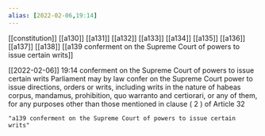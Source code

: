```yaml
---
alias: [2022-02-06,19:14]
---
```

[[constitution]] [[a130]] [[a131]] [[a132]] [[a133]] [[a134]] [[a135]] [[a136]] [[a137]] [[a138]] [[a139 conferment on the Supreme Court of powers to issue certain writs]]

[[2022-02-06]] 19:14
conferment on the Supreme Court of powers to issue certain writs Parliament may by law confer on the Supreme Court power to issue directions, orders or writs, including writs in the nature of habeas corpus, mandamus, prohibition, quo warranto and certiorari, or any of them, for any purposes other than those mentioned in clause ( 2 ) of Article 32
```query 2022-05-16 11:55
"a139 conferment on the Supreme Court of powers to issue certain writs"
```